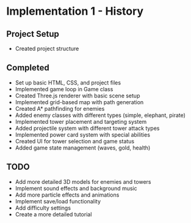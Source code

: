 # Implementation 1 - History

## Project Setup
- Created project structure

## Completed
- Set up basic HTML, CSS, and project files
- Implemented game loop in Game class
- Created Three.js renderer with basic scene setup
- Implemented grid-based map with path generation
- Created A* pathfinding for enemies
- Added enemy classes with different types (simple, elephant, pirate)
- Implemented tower placement and targeting system
- Added projectile system with different tower attack types
- Implemented power card system with special abilities
- Created UI for tower selection and game status
- Added game state management (waves, gold, health)

## TODO
- Add more detailed 3D models for enemies and towers
- Implement sound effects and background music
- Add more particle effects and animations
- Implement save/load functionality
- Add difficulty settings
- Create a more detailed tutorial
